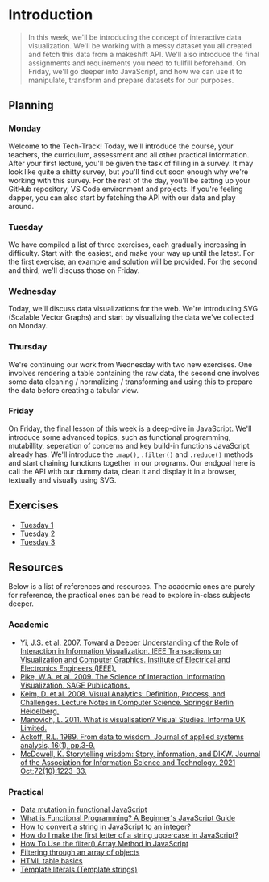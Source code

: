 # Introduction

> In this week, we'll be introducing the concept of interactive data visualization. We'll be working with a messy dataset you all created and fetch this data from a makeshift API. We'll also introduce the final assignments and requirements you need to fullfill beforehand. On Friday, we'll go deeper into JavaScript, and how we can use it to manipulate, transform and prepare datasets for our purposes.

## Planning

### Monday

Welcome to the Tech-Track! Today, we'll introduce the course, your teachers, the curriculum, assessment and all other practical information. After your first lecture, you'll be given the task of filling in a survey. It may look like quite a shitty survey, but you'll find out soon enough why we're working with this survey. For the rest of the day, you'll be setting up your GitHub repository, VS Code environment and projects. If you're feeling dapper, you can also start by fetching the API with our data and play around.

### Tuesday

We have compiled a list of three exercises, each gradually increasing in difficulty. Start with the easiest, and make your way up until the latest. For the first exercise, an example and solution will be provided. For the second and third, we'll discuss those on Friday.

### Wednesday

Today, we'll discuss data visualizations for the web. We're introducing SVG (Scalable Vector Graphs) and start by visualizing the data we've collected on Monday.

### Thursday

We're continuing our work from Wednesday with two new exercises. One involves rendering a table containing the raw data, the second one involves some data cleaning / normalizing / transforming and using this to prepare the data before creating a tabular view.

### Friday

On Friday, the final lesson of this week is a deep-dive in JavaScript. We'll introduce some advanced topics, such as functional programming, mutabillity, seperation of concerns and key build-in functions JavaScript already has. We'll introduce the `.map()`, `.filter()` and `.reduce()` methods and start chaining functions together in our programs. Our endgoal here is call the API with our dummy data, clean it and display it in a browser, textually and visually using SVG.

## Exercises

* [Tuesday 1](./exercises/tuesday-1.js)
* [Tuesday 2](./exercises/tuesday-2.js)
* [Tuesday 3](./exercises/tuesday-3.js)

## Resources

Below is a list of references and resources. The academic ones are purely for reference, the practical ones can be read to explore in-class subjects deeper.

### Academic

* [Yi, J.S. et al. 2007. Toward a Deeper Understanding of the Role of Interaction in Information Visualization. IEEE Transactions on Visualization and Computer Graphics. Institute of Electrical and Electronics Engineers (IEEE).](https://ieeexplore.ieee.org/document/4376144)
* [Pike, W.A. et al. 2009. The Science of Interaction. Information Visualization. SAGE Publications.](https://journals.sagepub.com/doi/10.1057/ivs.2009.22)
* [Keim, D. et al. 2008. Visual Analytics: Definition, Process, and Challenges. Lecture Notes in Computer Science. Springer Berlin Heidelberg.](https://link.springer.com/chapter/10.1007/978-3-540-70956-5_7)
* [Manovich, L. 2011. What is visualisation? Visual Studies. Informa UK Limited.](http://dx.doi.org/10.1080/1472586X.2011.548488)
* [Ackoff, R.L. 1989. From data to wisdom. Journal of applied systems analysis, 16(1), pp.3-9.](https://faculty.ung.edu/kmelton/Documents/DataWisdom.pdf)
* [McDowell, K. Storytelling wisdom: Story, information, and DIKW. Journal of the Association for Information Science and Technology. 2021 Oct;72(10):1223-33.](https://doi.org/10.1002/asi.24466)


### Practical
* [Data mutation in functional JavaScript](https://dev.to/macsikora/data-mutation-in-functional-javascript-1h97)
* [What is Functional Programming? A Beginner's JavaScript Guide](https://www.freecodecamp.org/news/functional-programming-in-javascript/)
* [How to convert a string in JavaScript to an integer?](https://stackoverflow.com/questions/1133770/how-to-convert-a-string-to-an-integer-in-javascript)
* [How do I make the first letter of a string uppercase in JavaScript?
](https://stackoverflow.com/questions/1026069/how-do-i-make-the-first-letter-of-a-string-uppercase-in-javascript)
* [How To Use the filter() Array Method in JavaScript](https://www.digitalocean.com/community/tutorials/js-filter-array-method)
* [Filtering through an array of objects](https://codepen.io/robertspier/pen/mdpqZzQ)
* [HTML table basics](https://developer.mozilla.org/en-US/docs/Learn/HTML/Tables/Basics)
* [Template literals (Template strings)](https://developer.mozilla.org/en-US/docs/Web/JavaScript/Reference/Template_literals)